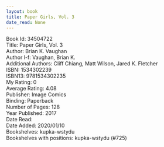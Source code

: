 ```yaml
---
layout: book
title: Paper Girls, Vol. 3
date_read: None
---
```


Book Id: 34504722<br />
Title: Paper Girls, Vol. 3<br />
Author: Brian K. Vaughan<br />
Author l-f: Vaughan, Brian K.<br />
Additional Authors: Cliff Chiang, Matt Wilson, Jared K. Fletcher<br />
ISBN: 1534302239<br />
ISBN13: 9781534302235<br />
My Rating: 0<br />
Average Rating: 4.08<br />
Publisher: Image Comics<br />
Binding: Paperback<br />
Number of Pages: 128<br />
Year Published: 2017<br />
Date Read: <br />
Date Added: 2020/01/10<br />
Bookshelves: kupka-wstydu<br />
Bookshelves with positions: kupka-wstydu (#725)<br />

